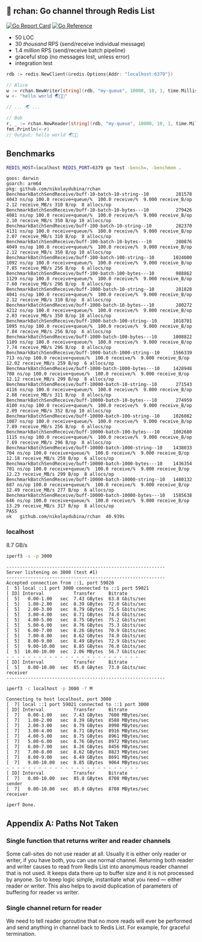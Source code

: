 ## 🌸 rchan: Go channel through Redis List

[![Go Report Card](https://goreportcard.com/badge/github.com/nikolaydubina/rchan)](https://goreportcard.com/report/github.com/nikolaydubina/rchan)
[![Go Reference](https://pkg.go.dev/badge/github.com/nikolaydubina/rchan.svg)](https://pkg.go.dev/github.com/nikolaydubina/rchan)

* 50 LOC
* 30 _thousand_ RPS (send/receive individual message)
* 1.4 _million_ RPS (send/receive batch pipeline)
* graceful stop (no messages lost, unless error)
* integration test

```go
rdb := redis.NewClient(&redis.Options{Addr: "localhost:6379"})

// Alice
w := rchan.NewWriter[string](rdb, "my-queue", 10000, 10, 1, time.Millisecond*100)
w <- "hello world 🌏🤍✨"

// ... 🌏 ...

// Bob
r, _ := rchan.NewReader[string](rdb, "my-queue", 10000, 10, 1, time.Millisecond*100)
fmt.Println(<-r)
// Output: hello world 🌏🤍✨
```

## Benchmarks

```bash
REDIS_HOST=localhost REDIS_PORT=6379 go test -bench=. -benchmem .
```

```
goos: darwin
goarch: arm64
pkg: github.com/nikolaydubina/rchan
BenchmarkBatchSendReceive/buff-10-batch-10-string--10          281578  4043 ns/op 100.0 receive+queue/%  100.0 receive/%  9.000 receive_B/op  2.12 receive_MB/s 310 B/op  8 allocs/op
BenchmarkBatchSendReceive/buff-10-batch-10-bytes---10          279426  4081 ns/op 100.0 receive+queue/%  100.0 receive/%  9.000 receive_B/op  2.10 receive_MB/s 350 B/op 10 allocs/op
BenchmarkBatchSendReceive/buff-100-batch-10-string--10         282370  4131 ns/op 100.0 receive+queue/%  100.0 receive/%  9.000 receive_B/op  2.07 receive_MB/s 310 B/op  8 allocs/op
BenchmarkBatchSendReceive/buff-100-batch-10-bytes---10         280876  4049 ns/op 100.0 receive+queue/%  100.0 receive/%  9.000 receive_B/op  2.12 receive_MB/s 350 B/op 10 allocs/op
BenchmarkBatchSendReceive/buff-100-batch-100-string--10       1024000  1092 ns/op 100.0 receive+queue/%  100.0 receive/%  9.000 receive_B/op  7.85 receive_MB/s 256 B/op  6 allocs/op
BenchmarkBatchSendReceive/buff-100-batch-100-bytes---10        988862  1129 ns/op 100.0 receive+queue/%  100.0 receive/%  9.000 receive_B/op  7.60 receive_MB/s 296 B/op  8 allocs/op
BenchmarkBatchSendReceive/buff-1000-batch-10-string--10        281828  4041 ns/op 100.0 receive+queue/%  100.0 receive/%  9.000 receive_B/op  2.12 receive_MB/s 310 B/op  8 allocs/op
BenchmarkBatchSendReceive/buff-1000-batch-10-bytes---10        280272  4212 ns/op 100.0 receive+queue/%  100.0 receive/%  9.000 receive_B/op  2.03 receive_MB/s 350 B/op 10 allocs/op
BenchmarkBatchSendReceive/buff-1000-batch-100-string--10      1018701  1095 ns/op 100.0 receive+queue/%  100.0 receive/%  9.000 receive_B/op  7.84 receive_MB/s 256 B/op  6 allocs/op
BenchmarkBatchSendReceive/buff-1000-batch-100-bytes---10      1008822  1109 ns/op 100.0 receive+queue/%  100.0 receive/%  9.000 receive_B/op  7.74 receive_MB/s 296 B/op  8 allocs/op
BenchmarkBatchSendReceive/buff-1000-batch-1000-string--10     1566339   713 ns/op 100.0 receive+queue/%  100.0 receive/%  9.000 receive_B/op 12.02 receive_MB/s 259 B/op  6 allocs/op
BenchmarkBatchSendReceive/buff-1000-batch-1000-bytes---10     1428948   708 ns/op 100.0 receive+queue/%  100.0 receive/%  9.000 receive_B/op 12.12 receive_MB/s 299 B/op  8 allocs/op
BenchmarkBatchSendReceive/buff-10000-batch-10-string--10       271543  4116 ns/op 100.0 receive+queue/%  100.0 receive/%  9.000 receive_B/op  2.08 receive_MB/s 311 B/op  8 allocs/op
BenchmarkBatchSendReceive/buff-10000-batch-10-bytes---10       274959  4100 ns/op 100.0 receive+queue/%  100.0 receive/%  9.000 receive_B/op  2.09 receive_MB/s 352 B/op 10 allocs/op
BenchmarkBatchSendReceive/buff-10000-batch-100-string--10     1026082  1087 ns/op 100.0 receive+queue/%  100.0 receive/%  9.000 receive_B/op  7.89 receive_MB/s 256 B/op  6 allocs/op
BenchmarkBatchSendReceive/buff-10000-batch-100-bytes---10     1002680  1115 ns/op 100.0 receive+queue/%  100.0 receive/%  9.000 receive_B/op  7.69 receive_MB/s 296 B/op  8 allocs/op
BenchmarkBatchSendReceive/buff-10000-batch-1000-string--10    1438033   704 ns/op 100.0 receive+queue/%  100.0 receive/%  9.000 receive_B/op 12.18 receive_MB/s 259 B/op  6 allocs/op
BenchmarkBatchSendReceive/buff-10000-batch-1000-bytes---10    1436354   701 ns/op 100.0 receive+queue/%  100.0 receive/%  9.000 receive_B/op 12.23 receive_MB/s 299 B/op  8 allocs/op
BenchmarkBatchSendReceive/buff-10000-batch-10000-string--10   1480132   687 ns/op 100.0 receive+queue/%  100.0 receive/%  9.000 receive_B/op 12.49 receive_MB/s 277 B/op  6 allocs/op
BenchmarkBatchSendReceive/buff-10000-batch-10000-bytes---10   1585638   646 ns/op 100.0 receive+queue/%  100.0 receive/%  9.000 receive_B/op 13.29 receive_MB/s 317 B/op  8 allocs/op
PASS
ok   github.com/nikolaydubina/rchan  40.939s
```

### localhost

8.7 GB/s

```bash
iperf3 -s -p 3000  
```

```
-----------------------------------------------------------
Server listening on 3000 (test #1)
-----------------------------------------------------------
Accepted connection from ::1, port 59020
[  5] local ::1 port 3000 connected to ::1 port 59021
[ ID] Interval           Transfer     Bitrate
[  5]   0.00-1.00   sec  7.43 GBytes  63.8 Gbits/sec                  
[  5]   1.00-2.00   sec  8.39 GBytes  72.0 Gbits/sec                  
[  5]   2.00-3.00   sec  8.79 GBytes  75.5 Gbits/sec                  
[  5]   3.00-4.00   sec  8.71 GBytes  74.8 Gbits/sec                  
[  5]   4.00-5.00   sec  8.75 GBytes  75.2 Gbits/sec                  
[  5]   5.00-6.00   sec  8.76 GBytes  75.3 Gbits/sec                  
[  5]   6.00-7.00   sec  8.26 GBytes  70.9 Gbits/sec                  
[  5]   7.00-8.00   sec  8.62 GBytes  74.0 Gbits/sec                  
[  5]   8.00-9.00   sec  8.49 GBytes  72.9 Gbits/sec                  
[  5]   9.00-10.00  sec  8.85 GBytes  76.0 Gbits/sec                  
[  5]  10.00-10.00  sec  2.06 MBytes  56.7 Gbits/sec                  
- - - - - - - - - - - - - - - - - - - - - - - - -
[ ID] Interval           Transfer     Bitrate
[  5]   0.00-10.00  sec  85.0 GBytes  73.0 Gbits/sec                  receiver
-----------------------------------------------------------
```

```bash
iperf3 -c localhost -p 3000 -f M
```

```
Connecting to host localhost, port 3000
[  7] local ::1 port 59021 connected to ::1 port 3000
[ ID] Interval           Transfer     Bitrate
[  7]   0.00-1.00   sec  7.43 GBytes  7608 MBytes/sec                  
[  7]   1.00-2.00   sec  8.39 GBytes  8588 MBytes/sec                  
[  7]   2.00-3.00   sec  8.79 GBytes  8998 MBytes/sec                  
[  7]   3.00-4.00   sec  8.71 GBytes  8916 MBytes/sec                  
[  7]   4.00-5.00   sec  8.75 GBytes  8961 MBytes/sec                  
[  7]   5.00-6.00   sec  8.76 GBytes  8972 MBytes/sec                  
[  7]   6.00-7.00   sec  8.26 GBytes  8456 MBytes/sec                  
[  7]   7.00-8.00   sec  8.62 GBytes  8823 MBytes/sec                  
[  7]   8.00-9.00   sec  8.49 GBytes  8691 MBytes/sec                  
[  7]   9.00-10.00  sec  8.85 GBytes  9064 MBytes/sec                  
- - - - - - - - - - - - - - - - - - - - - - - - -
[ ID] Interval           Transfer     Bitrate
[  7]   0.00-10.00  sec  85.0 GBytes  8708 MBytes/sec                  sender
[  7]   0.00-10.00  sec  85.0 GBytes  8708 MBytes/sec                  receiver

iperf Done.
```

## Appendix A: Paths Not Taken

### Single function that returns writer and reader channels
Some call-sites do not use reader at all.
Usually it is either only reader or writer, if you have both, you can use normal channel.
Returning both reader and writer causes to read from Redis List into anonymous reader channel that is not used.
It keeps data there up to buffer size and it is not processed by anyone.
So to keep logic simple, instantiate what you need — either reader or writer.
This also helps to avoid duplication of parameters of buffering for reader vs writer.

### Single channel return for reader
We need to tell reader goroutine that no more reads will ever be performed and send anything in channel back to Redis List.
For example, for graceful termination.
